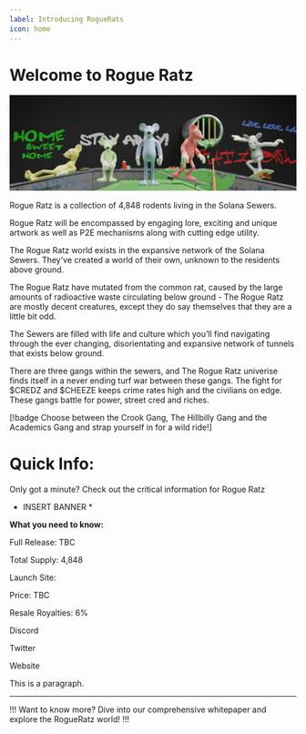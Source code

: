 ```yaml
---
label: Introducing RogueRats
icon: home
---
```

# Welcome to Rogue Ratz
![](static/banner4.png)

Rogue Ratz is a collection of 4,848 rodents living in the Solana Sewers. 

Rogue Ratz will be encompassed by engaging lore, exciting and unique artwork as well as P2E mechanisms along with cutting edge utility. 

The Rogue Ratz world exists in the expansive network of the Solana Sewers. They’ve created a world of their own, unknown to the residents above ground. 

The Rogue Ratz have mutated from the common rat, caused by the large amounts of radioactive waste circulating below ground - The Rogue Ratz are mostly decent creatures, except they do say themselves that they are a little bit odd. 

The Sewers are filled with life and culture which you’ll find navigating through the ever changing, disorientating and expansive network of tunnels that exists below ground. 

There are three gangs within the sewers, and The Rogue Ratz univerise finds itself in a never ending turf war between these gangs. The fight for $CREDZ and $CHEEZE keeps crime rates high and the civilians on edge. These gangs battle for power, street cred and riches. 

[!badge Choose between the Crook Gang, The Hillbilly Gang and the Academics Gang and strap yourself in for a wild ride!] 

# Quick Info:

Only got a minute? Check out the critical information for Rogue Ratz 

* INSERT BANNER * 

**What you need to know:**

Full Release: TBC

Total Supply: 4,848

Launch Site: 

Price: TBC

Resale Royalties: 6%

Discord

Twitter

Website

This is a paragraph.

---

!!!
Want to know more? Dive into our comprehensive whitepaper and explore the RogueRatz world!
!!!
